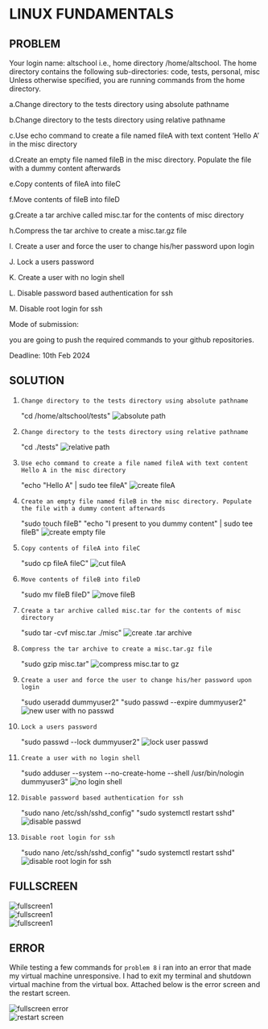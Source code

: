 # LINUX FUNDAMENTALS

## PROBLEM
Your login name: altschool i.e., home directory /home/altschool. The home directory contains the following sub-directories: code, tests, personal, misc Unless otherwise specified, you are running commands from the home directory.

a.Change directory to the tests directory using absolute pathname

b.Change directory to the tests directory using relative pathname

c.Use echo command to create a file named fileA with text content ‘Hello A’ in the misc directory

d.Create an empty file named fileB in the misc directory. Populate the file with a dummy content afterwards

e.Copy contents of fileA into fileC

f.Move contents of fileB into fileD

g.Create a tar archive called misc.tar for the contents of misc directory

h.Compress the tar archive to create a misc.tar.gz file

I. Create a user and force the user to change his/her password upon login

J. Lock a users password

K. Create a user with no login shell

L. Disable password based authentication for ssh

M. Disable root login for ssh

Mode of submission:

you are going to push the required commands to your github repositories.

Deadline: 10th Feb 2024

## SOLUTION

1. `Change directory to the tests directory using absolute pathname`  
    
    "cd /home/altschool/tests"
    ![absolute path](images/one.png)

2. `Change directory to the tests directory using relative pathname`  
   
    "cd ./tests"
    ![relative path](images/two.png)

3. `Use echo command to create a file named fileA with text content Hello A in the misc directory`  
   
    "echo "Hello A" | sudo tee fileA"
    ![create fileA](images/three.png)

4. `Create an empty file named fileB in the misc directory. Populate the file with a dummy content afterwards`  
   
    "sudo touch fileB"
    "echo "I present to you dummy content" | sudo tee fileB"
    ![create empty file](images/four.png)

5. `Copy contents of fileA into fileC`  
   
    "sudo cp fileA fileC"
    ![cut fileA](images/five.png)

6. `Move contents of fileB into fileD`  
   
    "sudo mv fileB fileD"
    ![move fileB](images/six.png)

7. `Create a tar archive called misc.tar for the contents of misc directory`  
   
    "sudo tar -cvf misc.tar ./misc"
    ![create .tar archive](images/seven.png)

8. `Compress the tar archive to create a misc.tar.gz file`  
   
    "sudo gzip misc.tar"
    ![compress misc.tar to gz](images/eight.png)

9. `Create a user and force the user to change his/her password upon login`  
   
    "sudo useradd dummyuser2"
    "sudo passwd --expire dummyuser2"
    ![new user with no passwd](images/nine.png)

10. `Lock a users password`  
   
    "sudo passwd --lock dummyuser2"
    ![lock user passwd](images/ten.png)

11. `Create a user with no login shell`  
   
    "sudo adduser --system --no-create-home --shell /usr/bin/nologin dummyuser3"
    ![no login shell](images/eleven.png)

12. `Disable password based authentication for ssh`  
   
    "sudo nano /etc/ssh/sshd_config"
    "sudo systemctl restart sshd"
    ![disable passwd](images/twelve_thirteen.png)

13. `Disable root login for ssh`  
   
    "sudo nano /etc/ssh/sshd_config"
    "sudo systemctl restart sshd"
    ![disable root login for ssh](images/twelve_thirteen.png)

## FULLSCREEN
![fullscreen1](images/fs1.png)  
![fullscreen1](images/fs2.png)  
![fullscreen1](images/fs3.png)

## ERROR
While testing a few commands for `problem 8` i ran into an error that made my virtual machine unresponsive. I had to exit my terminal and shutdown virtual machine from the virtual box. Attached below is the error screen and the restart screen.

![fullscreen error](images/error.png)  
![restart screen](images/restart.png)